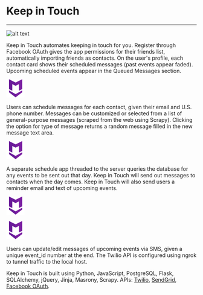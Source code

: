 # Keep in Touch
***
![alt text](https://github.com/ "Keep in Touch index page")


Keep in Touch automates keeping in touch for you. Register through Facebook OAuth gives the app permissions for their friends list, automatically importing friends as contacts. On the user's profile, each contact card shows their scheduled messages (past events appear faded). Upcoming scheduled events appear in the Queued Messages section. 


![alt text](https://github.com/adam-p/markdown-here/raw/master/src/common/images/icon48.png "Keep in Touch User Profile")


Users can schedule messages for each contact, given their email and U.S. phone number. Messages can be customized or selected from a list of general-purpose messages (scraped from the web using Scrapy). Clicking the option for type of message returns a random message filled in the new message text area. 


![alt text](https://github.com/adam-p/markdown-here/raw/master/src/common/images/icon48.png "Keep in Touch new event form")


A separate schedule app threaded to the server queries the database for any events to be sent out that day. Keep in Touch will send out messages to contacts when the day comes.  Keep in Touch will also send users a reminder email and text of upcoming events.


![alt text](https://github.com/adam-p/markdown-here/raw/master/src/common/images/icon48.png "Keep in Touch contact inbox")


![alt text](https://github.com/adam-p/markdown-here/raw/master/src/common/images/icon48.png "Keep in Touch SMS update")


Users can update/edit messages of upcoming events via SMS, given a unique event_id number at the end. The Twilio API is configured using ngrok to tunnel traffic to the local host. 


Keep in Touch is built using Python, JavaScript, PostgreSQL, Flask, SQLAlchemy, jQuery, Jinja, Masrony, Scrapy.
APIs: [Twilio](https://github.com/twilio), [SendGrid](https://github.com/sendgrid), [Facebook OAuth](https://developers.facebook.com/docs/facebook-login/web). 